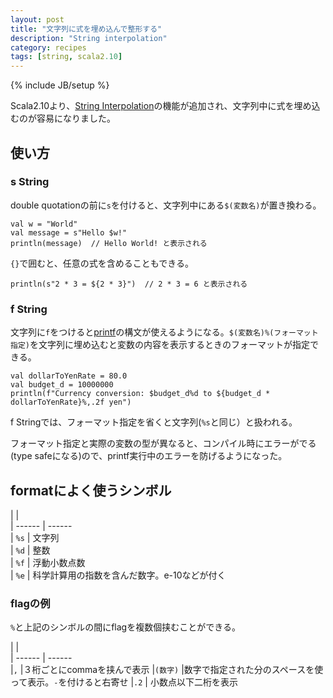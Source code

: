 ```yaml
---
layout: post
title: "文字列に式を埋め込んで整形する"
description: "String interpolation"
category: recipes
tags: [string, scala2.10]
---
```

{% include JB/setup %}

Scala2.10より、[String Interpolation](http://docs.scala-lang.org/overviews/core/string-interpolation.html)の機能が追加され、文字列中に式を埋め込むのが容易になりました。

## 使い方

### s String

double quotationの前に`s`を付けると、文字列中にある`$(変数名)`が置き換わる。

	val w = "World"
	val message = s"Hello $w!"
	println(message)  // Hello World! と表示される

`{}`で囲むと、任意の式を含めることもできる。

	println(s"2 * 3 = ${2 * 3}")  // 2 * 3 = 6 と表示される
	
	
### f String
	
文字列に`f`をつけると[printf](http://docs.oracle.com/javase/1.6.0/docs/api/java/util/Formatter.html#detail)の構文が使えるようになる。`$(変数名)%(フォーマット指定)`を文字列に埋め込むと変数の内容を表示するときのフォーマットが指定できる。
	
	val dollarToYenRate = 80.0
	val budget_d = 10000000
	println(f"Currency conversion: $budget_d%d to ${budget_d * dollarToYenRate}%,.2f yen")
	
f Stringでは、フォーマット指定を省くと文字列(`%s`と同じ）と扱われる。

フォーマット指定と実際の変数の型が異なると、コンパイル時にエラーがでる(type safeになる)ので、printf実行中のエラーを防げるようになった。
	
## formatによく使うシンボル

|               |       
| ------        | ------          
|  `%s`         |  文字列  
|  `%d`         |  整数  
|  `%f`         |  浮動小数点数  
|  `%e`         |  科学計算用の指数を含んだ数字。e-10などが付く 


### flagの例
`%`と上記のシンボルの間にflagを複数個挟むことができる。


|               |       
| ------        | ------          
|`,`   |３桁ごとにcommaを挟んで表示 
|`(数字)`  |数字で指定された分のスペースを使って表示。`-`を付けると右寄せ
|`.2`    | 小数点以下二桁を表示 
	
